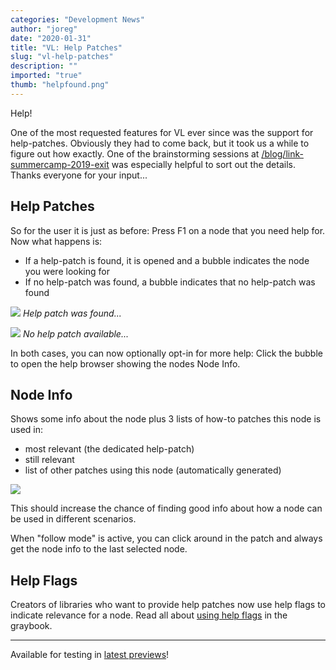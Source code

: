 ```yaml
---
categories: "Development News"
author: "joreg"
date: "2020-01-31"
title: "VL: Help Patches"
slug: "vl-help-patches"
description: ""
imported: "true"
thumb: "helpfound.png"
---
```



Help!

One of the most requested features for VL ever since was the support for help-patches. Obviously they had to come back, but it took us a while to figure out how exactly. One of the brainstorming sessions at [/blog/link-summercamp-2019-exit](/blog/link-summercamp-2019-exit) was especially helpful to sort out the details. Thanks everyone for your input...

## Help Patches
So for the user it is just as before: Press F1 on a node that you need help for. Now what happens is:
- If a help-patch is found, it is opened and a bubble indicates the node you were looking for
- If no help-patch was found, a bubble indicates that no help-patch was found

<!--{SPLIT()}-->
![](helpfound.png) 
*Help patch was found...*
<!--~~~-->
![](helpnotfound.png) 
*No help patch available...*
<!--{SPLIT}-->

In both cases, you can now optionally opt-in for more help: Click the bubble to open the help browser showing the nodes Node Info.

## Node Info
Shows some info about the node plus 3 lists of how-to patches this node is used in:
- most relevant (the dedicated help-patch)
- still relevant
- list of other patches using this node (automatically generated)

![](findinghelp-dd8fd.png) 

This should increase the chance of finding good info about how a node can be used in different scenarios.

When "follow mode" is active, you can click around in the patch and always get the node info to the last selected node.

## Help Flags
Creators of libraries who want to provide help patches now use help flags to indicate relevance for a node. Read all about [using help flags](https://vvvv.gitbooks.io/the-gray-book/content/en/reference/libraries/providinghelp.html) in the graybook.

---

Available for testing in [latest previews](/blog/2020/vvvv-gamma-2019.2-preview)!